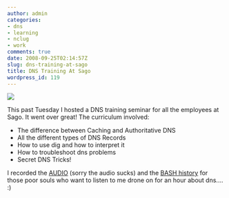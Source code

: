 ```yaml
---
author: admin
categories:
- dns
- learning
- nclug
- work
comments: true
date: 2008-09-25T02:14:57Z
slug: dns-training-at-sago
title: DNS Training At Sago
wordpress_id: 119
---
```


[![](/uploads/dns.jpg)](/uploads/dns.jpg)

This past Tuesday I hosted a DNS training seminar for all the employees at Sago. It went over great! The curriculum involved:

  * The difference between Caching and Authoritative DNS
  * All the different types of DNS Records
  * How to use dig and how to interpret it
  * How to troubleshoot dns problems
  * Secret DNS Tricks!

I recorded the [AUDIO](/other/dns.mp3) (sorry the audio sucks) and the [BASH history](/other/dns-history.txt) for those poor souls who want to listen to me drone on for an hour about dns.... :)
